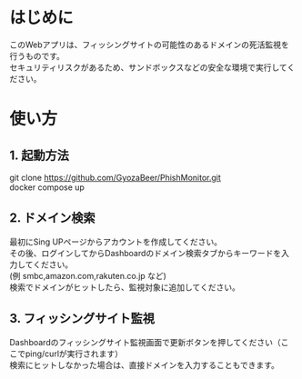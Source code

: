 # はじめに
このWebアプリは、フィッシングサイトの可能性のあるドメインの死活監視を行うものです。  
セキュリティリスクがあるため、サンドボックスなどの安全な環境で実行してください。

# 使い方

## 1. 起動方法
git clone https://github.com/GyozaBeer/PhishMonitor.git  
docker compose up

## 2. ドメイン検索
最初にSing UPページからアカウントを作成してください。  
その後、ログインしてからDashboardのドメイン検索タブからキーワードを入力してください。  
(例 smbc,amazon.com,rakuten.co.jp など)  
検索でドメインがヒットしたら、監視対象に追加してください。

## 3. フィッシングサイト監視
Dashboardのフィッシングサイト監視画面で更新ボタンを押してください（ここでping/curlが実行されます）  
検索にヒットしなかった場合は、直接ドメインを入力することもできます。
